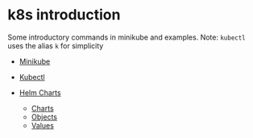 # k8s introduction

Some introductory commands in minikube and examples.
Note: `kubectl`  uses the alias `k` for simplicity

- [Minikube](https://github.com/dptorri/k8s_intro/blob/master/minikube.md)

- [Kubectl](https://github.com/dptorri/k8s_intro/blob/master/kubectl.md)

- [Helm Charts](https://github.com/dptorri/k8s_intro/blob/master/helm-guide/helm-charts.md)
  - [Charts](https://github.com/dptorri/k8s_intro/blob/master/helm-guide/charts.md)
  - [Objects](https://github.com/dptorri/k8s_intro/blob/master/helm-guide/objects.md)
  - [Values](https://github.com/dptorri/k8s_intro/blob/master/helm-guide/values.md)